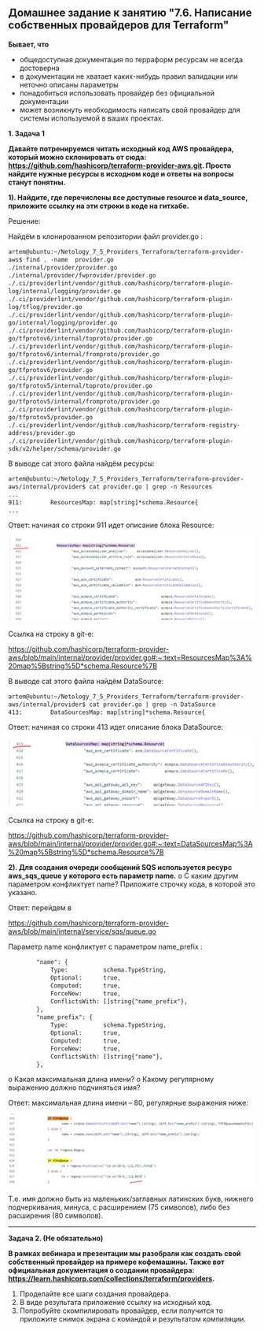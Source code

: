 ## Домашнее задание к занятию "7.6. Написание собственных провайдеров для Terraform"

__Бывает, что__

- общедоступная документация по терраформ ресурсам не всегда достоверна
- в документации не хватает каких-нибудь правил валидации или неточно описаны параметры
- понадобиться использовать провайдер без официальной документации
- может возникнуть необходимость написать свой провайдер для системы используемой в ваших проектах.

__1.	Задача 1__

__Давайте потренируемся читать исходный код AWS провайдера, который можно склонировать от сюда: https://github.com/hashicorp/terraform-provider-aws.git. Просто найдите нужные ресурсы в исходном коде и ответы на вопросы станут понятны.__

__1).	Найдите, где перечислены все доступные resource и data_source, приложите ссылку на эти строки в коде на гитхабе.__

Решение:

Найдём в клонированном репозитории файл provider.go :
```
artem@ubuntu:~/Netology_7_5_Providers_Terraform/terraform-provider-aws$ find . -name  provider.go
./internal/provider/provider.go
./internal/provider/fwprovider/provider.go
./.ci/providerlint/vendor/github.com/hashicorp/terraform-plugin-log/internal/logging/provider.go
./.ci/providerlint/vendor/github.com/hashicorp/terraform-plugin-log/tflog/provider.go
./.ci/providerlint/vendor/github.com/hashicorp/terraform-plugin-go/internal/logging/provider.go
./.ci/providerlint/vendor/github.com/hashicorp/terraform-plugin-go/tfprotov6/internal/toproto/provider.go
./.ci/providerlint/vendor/github.com/hashicorp/terraform-plugin-go/tfprotov6/internal/fromproto/provider.go
./.ci/providerlint/vendor/github.com/hashicorp/terraform-plugin-go/tfprotov6/provider.go
./.ci/providerlint/vendor/github.com/hashicorp/terraform-plugin-go/tfprotov5/internal/toproto/provider.go
./.ci/providerlint/vendor/github.com/hashicorp/terraform-plugin-go/tfprotov5/internal/fromproto/provider.go
./.ci/providerlint/vendor/github.com/hashicorp/terraform-plugin-go/tfprotov5/provider.go
./.ci/providerlint/vendor/github.com/hashicorp/terraform-registry-address/provider.go
./.ci/providerlint/vendor/github.com/hashicorp/terraform-plugin-sdk/v2/helper/schema/provider.go
```
В выводе cat этого файла найдём ресурсы:
```
artem@ubuntu:~/Netology_7_5_Providers_Terraform/terraform-provider-aws/internal/provider$ cat provider.go | grep -n Resources
...
911:		ResourcesMap: map[string]*schema.Resource{
...
```
Ответ: начиная со строки 911 идет описание блока Resource:

![7_6_1](pictures/7_6_1.JPG) 

Ссылка на строку в git-е:

https://github.com/hashicorp/terraform-provider-aws/blob/main/internal/provider/provider.go#:~:text=ResourcesMap%3A%20map%5Bstring%5D*schema.Resource%7B 

В выводе cat этого файла найдём DataSource:
```
artem@ubuntu:~/Netology_7_5_Providers_Terraform/terraform-provider-aws/internal/provider$ cat provider.go | grep -n DataSource
413:		DataSourcesMap: map[string]*schema.Resource{
```

Ответ: начиная со строки 413 идет описание блока DataSource:

![7_6_2](pictures/7_6_2.JPG) 

Ссылка на строку в git-е:

https://github.com/hashicorp/terraform-provider-aws/blob/main/internal/provider/provider.go#:~:text=DataSourcesMap%3A%20map%5Bstring%5D*schema.Resource%7B

__2).	Для создания очереди сообщений SQS используется ресурс aws_sqs_queue у которого есть параметр name.__
o	С каким другим параметром конфликтует name? Приложите строчку кода, в которой это указано.

Ответ: перейдем в 

https://github.com/hashicorp/terraform-provider-aws/blob/main/internal/service/sqs/queue.go 

Параметр name конфликтует с параметром name_prefix :
```
		"name": {
			Type:          schema.TypeString,
			Optional:      true,
			Computed:      true,
			ForceNew:      true,
			ConflictsWith: []string{"name_prefix"},
		},
		"name_prefix": {
			Type:          schema.TypeString,
			Optional:      true,
			Computed:      true,
			ForceNew:      true,
			ConflictsWith: []string{"name"},
		},
```
o	Какая максимальная длина имени?
o	Какому регулярному выражению должно подчиняться имя?

Ответ: максимальная длина имени – 80, регулярные выражения ниже:

![7_6_3](pictures/7_6_3.JPG)

Т.е. имя должно быть из маленьких/заглавных латинских букв, нижнего подчеркивания, минуса, с расширением (75 символов), либо без расширения (80 символов).
______________________________

__Задача 2. (Не обязательно)__

__В рамках вебинара и презентации мы разобрали как создать свой собственный провайдер на примере кофемашины. Также вот официальная документация о создании провайдера: https://learn.hashicorp.com/collections/terraform/providers.__
1.	Проделайте все шаги создания провайдера.
2.	В виде результата приложение ссылку на исходный код.
3.	Попробуйте скомпилировать провайдер, если получится то приложите снимок экрана с командой и результатом компиляции.
